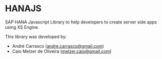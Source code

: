 # HANAJS
SAP HANA Javascript Library to help developers to create server side apps using XS Engine.

This library was developed by:
- André Carrasco (andre.carrasco@gmail.com)
- Caio Melzer de Oliveira (melzer.caio@gmail.com)
